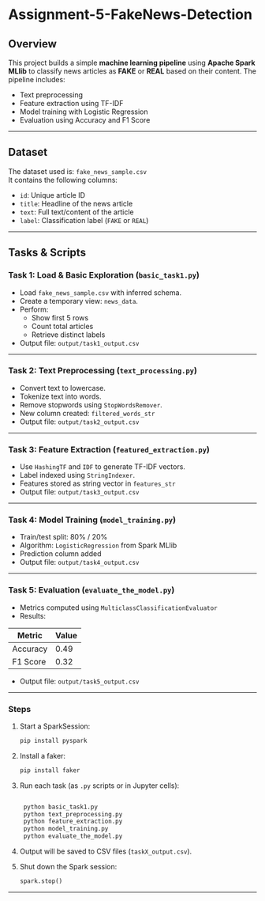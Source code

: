 # Assignment-5-FakeNews-Detection

##  Overview

This project builds a simple **machine learning pipeline** using **Apache Spark MLlib** to classify news articles as **FAKE** or **REAL** based on their content. The pipeline includes:

- Text preprocessing
- Feature extraction using TF-IDF
- Model training with Logistic Regression
- Evaluation using Accuracy and F1 Score

---

##  Dataset

The dataset used is: `fake_news_sample.csv`  
It contains the following columns:

- `id`: Unique article ID  
- `title`: Headline of the news article  
- `text`: Full text/content of the article  
- `label`: Classification label (`FAKE` or `REAL`)

---

##  Tasks & Scripts

### Task 1: Load & Basic Exploration (`basic_task1.py`)

- Load `fake_news_sample.csv` with inferred schema.
- Create a temporary view: `news_data`.
- Perform:
  - Show first 5 rows  
  - Count total articles  
  - Retrieve distinct labels  
- Output file: `output/task1_output.csv`

---

###  Task 2: Text Preprocessing (`text_processing.py`)

- Convert text to lowercase.
- Tokenize text into words.
- Remove stopwords using `StopWordsRemover`.
- New column created: `filtered_words_str`
- Output file: `output/task2_output.csv`

---

###  Task 3: Feature Extraction (`featured_extraction.py`)

- Use `HashingTF` and `IDF` to generate TF-IDF vectors.
- Label indexed using `StringIndexer`.
- Features stored as string vector in `features_str`
- Output file: `output/task3_output.csv`

---

###  Task 4: Model Training (`model_training.py`)

- Train/test split: 80% / 20%
- Algorithm: `LogisticRegression` from Spark MLlib
- Prediction column added
- Output file: `output/task4_output.csv`

---

###  Task 5: Evaluation (`evaluate_the_model.py`)

- Metrics computed using `MulticlassClassificationEvaluator`
- Results:

| Metric    | Value |
|-----------|-------|
| Accuracy  | 0.49  |
| F1 Score  | 0.32  |

- Output file: `output/task5_output.csv`

---

###  Steps

1. Start a SparkSession:
    ```python
    pip install pyspark
    ```
2. Install a faker:
    ```python
    pip install faker
    ```
    

3. Run each task (as `.py` scripts or in Jupyter cells):
   ```python

    python basic_task1.py 
    python text_preprocessing.py
    python feature_extraction.py
    python model_training.py 
    python evaluate_the_model.py 
   
   ```

3. Output will be saved to CSV files (`taskX_output.csv`).

4. Shut down the Spark session:
    ```python
    spark.stop()
    ```

---


